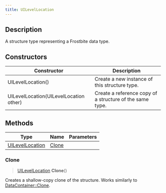 ```yaml
---
title: UILevelLocation
---
```

## Description

A structure type representing a Frostbite data type.

## Constructors

| Constructor                            | Description                                              |
| -------------------------------------- | -------------------------------------------------------- |
| UILevelLocation()                      | Create a new instance of this structure type.            |
| UILevelLocation(UILevelLocation other) | Create a reference copy of a structure of the same type. |

## Methods

| Type                               | Name            | Parameters |
| ---------------------------------- | --------------- | ---------- |
| [UILevelLocation](UILevelLocation) | [Clone](#clone) |            |

### Clone

> [UILevelLocation](UILevelLocation) **Clone**()

Creates a shallow-copy clone of the structure. Works similarly to [DataContainer::Clone](/vext/ref/shared/class/datacontainer#clone).

